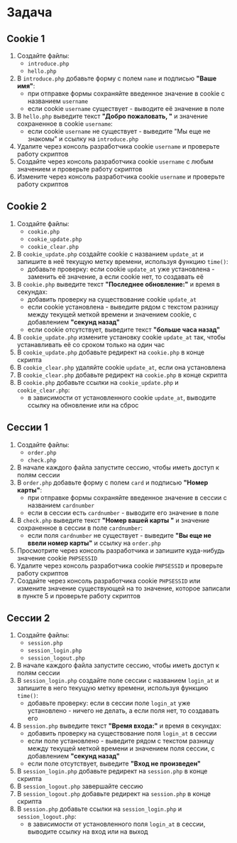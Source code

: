 # Задача

## Cookie 1

1. Создайте файлы:
   - `introduce.php`
   - `hello.php`
2. В `introduce.php` добавьте форму с полем `name` и подписью **"Ваше имя"**:
   - при отправке формы сохраняйте введенное значение в cookie с названием `username`
   - если cookie `username` существует - выводите её значение в поле
3. В `hello.php` выведите текст **"Добро пожаловать, "** и значение сохраненное в cookie `username`:
   - если cookie `username` не существует - выведите "Мы еще не знакомы" и ссылку на `introduce.php`
4. Удалите через консоль разработчика cookie `username` и проверьте работу скриптов
5. Создайте через консоль разработчика cookie `username` с любым значением и проверьте работу скриптов
6. Измените через консоль разработчика cookie `username` и проверьте работу скриптов

## Cookie 2

1. Создайте файлы:
   - `cookie.php`
   - `cookie_update.php`
   - `cookie_clear.php`
2. В `cookie_update.php` создайте cookie с названием `update_at` и запишите в неё текущую метку времени, используя функцию `time()`:
   - добавьте проверку: если cookie `update_at` уже установлена - заменить её значение, а если cookie нет, то создавать её
3. В `cookie.php` выведите текст **"Последнее обновление:"** и время в секундах:
   - добавить проверку на существование cookie `update_at`
   - если cookie установлена - выведите рядом с текстом разницу между текущей меткой времени и значением cookie, с добавлением **"секунд назад"**
   - если cookie отсутствует, выведите текст **"больше часа назад"**
4. В `cookie_update.php` измените установку cookie `update_at` так, чтобы устанавливать её со сроком только на один час
5. В `cookie_update.php` добавьте редирект на `cookie.php` в конце скрипта
6. В `cookie_clear.php` удаляйте cookie `update_at`, если она установлена
7. В `cookie_clear.php` добавьте редирект на `cookie.php` в конце скрипта
8. В `cookie.php` добавьте ссылки на `cookie_update.php` и `cookie_clear.php`:
   - в зависимости от установленного cookie `update_at`, выводите ссылку на обновление или на сброс

## Сессии 1

1. Создайте файлы:
   - `order.php`
   - `check.php`
2. В начале каждого файла запустите сессию, чтобы иметь доступ к полям сессии
3. В `order.php` добавьте форму с полем `card` и подписью **"Номер карты"**:
   - при отправке формы сохраняйте введенное значение в сессии с названием `cardnumber`
   - если в сессии есть `cardnumber` - выводите его значение в поле
4. В `check.php` выведите текст **"Номер вашей карты "** и значение сохраненное в сессии в поле `cardnumber`:
   - если поля `cardnumber` не существует - выведите **"Вы еще не ввели номер карты"** и ссылку на `order.php`
5. Просмотрите через консоль разработчика и запишите куда-нибудь значение cookie `PHPSESSID`
6. Удалите через консоль разработчика cookie `PHPSESSID` и проверьте работу скриптов
7. Создайте через консоль разработчика cookie `PHPSESSID` или измените значение существующей на то значение, которое записали в пункте 5 и проверьте работу скриптов

## Сессии 2

1. Создайте файлы:
   - `session.php`
   - `session_login.php`
   - `session_logout.php`
2. В начале каждого файла запустите сессию, чтобы иметь доступ к полям сессии
3. В `session_login.php` создайте поле сессии с названием `login_at` и запишите в него текущую метку времени, используя функцию `time()`:
   - добавьте проверку: если в сессии поле `login_at` уже установлено - ничего не делать, а если поля нет, то создавать его
4. В `session.php` выведите текст **"Время входа:"** и время в секундах:
   - добавить проверку на существование поля `login_at` в сессии
   - если поле установлено - выведите рядом с текстом разницу между текущей меткой времени и значением поля сессии, с добавлением **"секунд назад"**
   - если поле отсутствует, выведите **"Вход не произведен"**
5. В `session_login.php` добавьте редирект на `session.php` в конце скрипта
6. В `session_logout.php` завершайте сессию
7. В `session_logout.php` добавьте редирект на `session.php` в конце скрипта
8. В `session.php` добавьте ссылки на `session_login.php` и `session_logout.php`:
   - в зависимости от установленного поля `login_at` в сессии, выводите ссылку на вход или на выход
